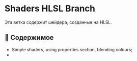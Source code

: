 # Shaders HLSL Branch

Эта ветка содержит шейдера, созданные на HLSL.

## 📂 Содержимое
- Simple shaders, using properties section, blending colours;
- 
